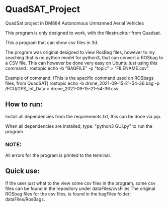 # QuadSAT_Project
QuadSat project in DM884 Autonomous Unmanned Aerial Vehicles

This program is only designed to work, with the filestrucktur from Quadsat.

This a program that can show csv files in 3d.

The program was original designed to view RosBag files, however to my seaching that is no python model for python3, that can convert a ROSbag to a CSV file.
This can however be done very easy on Ubuntu just using this command : rostopic echo -b "BAGFILE" -p "topic" > "FILENAME.csv"

Example of command: (This is the specific command used on ROSbags files, from QuadSAT)
rostopic echo -b drone_2021-09-15-21-54-36.bag -p /FCU/GPS_Int_Data > drone_2021-09-15-21-54-36.csv


## How to run:

Install all dependencies from the requirements.txt, this can be done via pip.

When all dependencies are installed, type: "python3 GUI.py" to run the program

### NOTE: 
All errors for the program is printed to the terminal.

## Quick use:

If the user just what to the view some csv files in the program, some csv files can be found in the repository under dataFiles/cvsFiles
The original ROSbag files for the csv files, is found in the bagFiles folder; dataFiles/RosBags.
